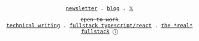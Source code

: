 <p align="center">
  <samp>
    <a href="https://scrambledtech.com">newsletter</a> .
    <a href="https://achrafash.com">blog</a> .
    <a href="https://twitter.com/achrafash_">𝕏</a>
  </samp>
</p>

<p align="center">
  <samp><s>open to work</s></samp>
  <br/>
  <samp>
    <a href="https://escape.tech/blog/author/achraf/">technical writing</a> .
    <a href="">fullstack typescript/react</a> .
    <a href="">the *real* fullstack</a> <span title="from idea to promotion">ⓘ</span>
  </samp>
</p>
